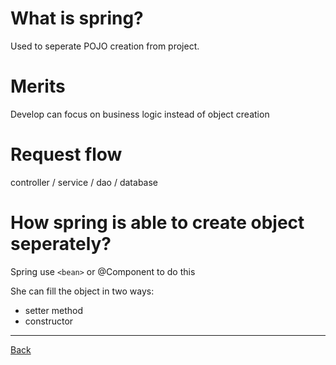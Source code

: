 # What is spring?
Used to seperate POJO creation from project.

# Merits
Develop can focus on business logic instead of object creation


# Request flow
controller / service / dao / database

# How spring is able to create object seperately?
Spring use `<bean>` or @Component to do this

She can fill the object in two ways:
  + setter method
  + constructor

***
[Back](./index.md)
